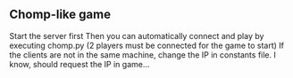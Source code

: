 ## Chomp-like game

Start the server first
Then you can automatically connect and play by executing chomp.py (2 players must be connected for the game to start)
If the clients are not in the same machine, change the IP in constants file. I know, should request the IP in game...
